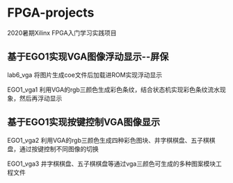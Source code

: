 # FPGA-projects
2020暑期Xilinx FPGA入门学习实践项目

## 基于EGO1实现VGA图像浮动显示--屏保
lab6_vga 将图片生成coe文件后加载进ROM实现浮动显示

EGO1_vga1 利用VGA的rgb三颜色生成彩色条纹，结合状态机实现彩色条纹流水现象，然后再浮动显示

## 基于EGO1实现按键控制VGA图像显示
EGO1_vga2 利用VGA的rgb三颜色生成四种彩色图块、井字棋棋盘、五子棋棋盘，通过按键控制不同图像的切换

EGO1_vga3  井字棋棋盘、五子棋棋盘等通过vga三颜色可生成的多种图案模块工程文件

